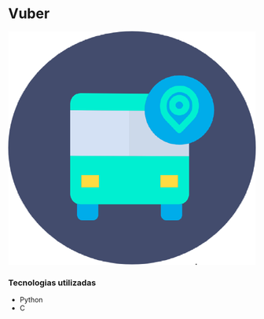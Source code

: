 # Vuber

<p align="center", width=100, height=100>
<img src="https://github.com/Salmaii/Vuber/blob/main/src/Vuber%20Logo.png" alt="Logo Vuber" />
</p>
  
  
### Tecnologias utilizadas

- Python <br>
- C <br> <br>
  </b></h4>
